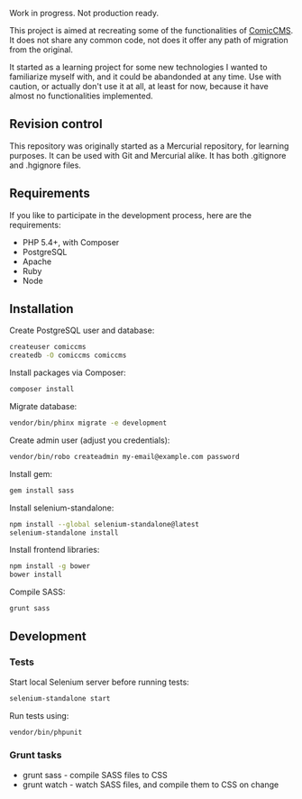 Work in progress. Not production ready.

This project is aimed at recreating some of the functionalities of
[ComicCMS](http://comiccms.com/). It does not share any common code,
not does it offer any path of migration from the original.

It started as a learning project for some new technologies I wanted to
familiarize myself with, and it could be abandonded at any time.
Use with caution, or actually don't use it at all, at least for now,
because it have almost no functionalities implemented.

## Revision control
This repository was originally started as a Mercurial repository,
for learning purposes. It can be used with Git and Mercurial alike.
It has both .gitignore and .hgignore files.

## Requirements
If you like to participate in the development process,
here are the requirements:

* PHP 5.4+, with Composer
* PostgreSQL
* Apache
* Ruby
* Node

## Installation
Create PostgreSQL user and database:
```sh
createuser comiccms
createdb -O comiccms comiccms
```

Install packages via Composer:
```sh
composer install
```

Migrate database:
```sh
vendor/bin/phinx migrate -e development
```

Create admin user (adjust you credentials):
```sh
vendor/bin/robo createadmin my-email@example.com password
```

Install gem:
```sh
gem install sass
```

Install selenium-standalone:
```sh
npm install --global selenium-standalone@latest
selenium-standalone install
```

Install frontend libraries:
```sh
npm install -g bower
bower install
```

Compile SASS:
```sh
grunt sass
```

## Development

### Tests

Start local Selenium server before running tests:
```sh
selenium-standalone start
```

Run tests using:
```sh
vendor/bin/phpunit
```

### Grunt tasks

* grunt sass - compile SASS files to CSS
* grunt watch - watch SASS files, and compile them to CSS on change
